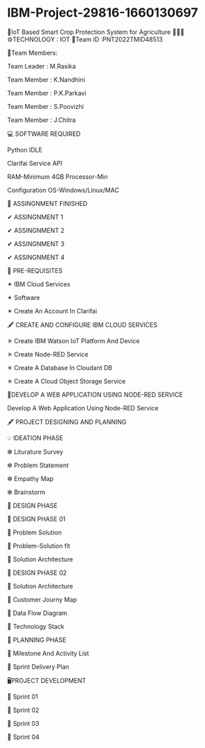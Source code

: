 # IBM-Project-29816-1660130697
🌾IoT Based Smart Crop Protection System for Agriculture 👩‍🌾📱
⚙TECHNOLOGY : IOT
📌Team ID :PNT2022TMID48513

👤Team Members:

Team Leader : M.Rasika

Team Member : K.Nandhini

Team Member : P.K.Parkavi

Team Member : S.Poovizhi

Team Member : J.Chitra

💻 SOFTWARE REQUIRED

Python IDLE

Clarifai Service API

RAM-Minimum 4GB Processor-Min

Configuration OS-Windows/Linux/MAC

📄 ASSINGNMENT FINISHED

✔ ASSINGNMENT 1

✔ ASSINGNMENT 2

✔ ASSINGNMENT 3

✔ ASSINGNMENT 4

📌 PRE-REQUISITES

✴ IBM Cloud Services

✴ Software

✴ Create An Account In Clarifai

🖋 CREATE AND CONFIGURE IBM CLOUD SERVICES

✳ Create IBM Watson IoT Platform And Device

✳ Create Node-RED Service

✳ Create A Database In Cloudant DB

✳ Create A Cloud Object Storage Service

📝DEVELOP A WEB APPLICATION USING NODE-RED SERVICE

Develop A Web Application Using Node-RED Service

🖋 PROJECT DESIGNING AND PLANNING

💡 IDEATION PHASE

❇ Liturature Survey

❇ Problem Statement

❇ Empathy Map

❇ Brainstorm

🧿 DESIGN PHASE

📎 DESIGN PHASE 01

🔷 Problem Solution

🔷 Problem-Solution fit

🔷 Solution Architecture

📎 DESIGN PHASE 02

💠 Solution Architecture

💠 Customer Journy Map

💠 Data Flow Diagram

💠 Technology Stack

📃 PLANNING PHASE

🔘 Milestone And Activity List

🔘 Sprint Delivery Plan

🖥PROJECT DEVELOPMENT

🔲 Sprint 01

🔲 Sprint 02

🔲 Sprint 03

🔲 Sprint 04

